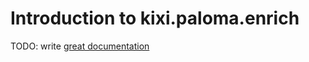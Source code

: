 # Introduction to kixi.paloma.enrich

TODO: write [great documentation](http://jacobian.org/writing/what-to-write/)
